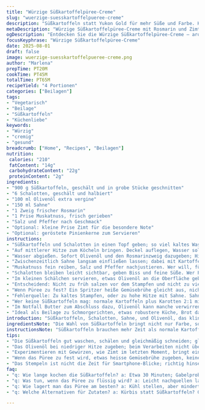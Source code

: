 ```yaml
---
title: "Würzige Süßkartoffelpüree-Creme"
slug: "wuerzige-suesskartoffelpueree-creme"
description: "Süßkartoffeln statt Yukon Gold für mehr Süße und Farbe. Knoblauch ersetzt durch Schalotten für milderen Biss. Butter durch Olivenöl und Sahne ersetzt, für leichteren Fettgehalt und cremigere Textur. Mit geröstetem Rosmarin und Muskatnuss gewürzt. Langsames Garen mit Aufmerksamkeit auf die Konsistenz statt Minuten. Purée mit Kartoffelstampfer, kein Mixer – Klumpen vermeiden, keine Überverarbeitung. Kleiner Twist: Zimt im letzten Schritt. Ergebnis samtig, aromatisch, mit Unterschieden zu klassisch. Nichts Schlechtes an klassischem Kartoffelpüree, aber manchmal braucht man Variation. Das Aroma von gebräunten Schalotten und frischem Rosmarin glänzt. Auf Gemüsebeilagen angepasst, für glutenfreie und ei-freie Küche, ohne dabei langweilig zu werden."
metaDescription: "Würzige Süßkartoffelpüree-Creme mit Rosmarin und Zimt; eine schmackhafte Abwandlung des klassischen Kartoffelpürees."
ogDescription: "Entdecken Sie die Würzige Süßkartoffelpüree-Creme – aromatisch, samtig, mit zarten Schalotten und frischem Rosmarin."
focusKeyphrase: "Würzige Süßkartoffelpüree-Creme"
date: 2025-08-01
draft: false
image: wuerzige-suesskartoffelpueree-creme.png
author: "Marlena"
prepTime: PT20M
cookTime: PT45M
totalTime: PT65M
recipeYield: "4 Portionen"
categories: ["Beilagen"]
tags:
- "Vegetarisch"
- "Beilage"
- "Süßkartoffeln"
- "Küchenliebe"
keywords:
- "Würzig"
- "cremig"
- "gesund"
breadcrumb: ["Home", "Recipes", "Beilagen"]
nutrition: 
 calories: "210"
 fatContent: "14g"
 carbohydrateContent: "22g"
 proteinContent: "2g"
ingredients:
- "900 g Süßkartoffeln, geschält und in grobe Stücke geschnitten"
- "6 Schalotten, geschält und halbiert"
- "100 ml Olivenöl extra vergine"
- "150 ml Sahne"
- "1 Zweig frischer Rosmarin"
- "1 Prise Muskatnuss, frisch gerieben"
- "Salz und Pfeffer nach Geschmack"
- "Optional: kleine Prise Zimt für die besondere Note"
- "Optional: geröstete Pinienkerne zum Servieren"
instructions:
- "Süßkartoffeln und Schalotten in einen Topf geben; so viel kaltes Wasser dazu, dass alles bedeckt ist. Grobes Meersalz hinzufügen."
- "Auf mittlerer Hitze zum Köcheln bringen. Deckel auflegen, Wasser soll nur leicht simmern, nicht wild blubbern. Nach ca. 30 Minuten die Gabelprobe machen; Stücke sollen zerfallen, wenn sie leicht gedrückt werden. Falls nicht, noch 5 Minuten weiter."
- "Wasser abgießen. Sofort Olivenöl und den Rosmarinzweig dazugeben; Hitze nur minimal, darin ziehen lassen, nicht anbrennen lassen. Rosmarin-Frische geht so schön in die Creme."
- "Zwischenzeitlich Sahne langsam einfließen lassen; dabei mit Kartoffelstampfer von außen nach innen intensiv stampfen. Nicht übermixen, sonst wird Patt oder klebrig. Textur ist König."
- "Muskatnuss fein reiben, Salz und Pfeffer nachjustieren. Wer will, fügt jetzt Zimt hinzu. Überraschende Tiefe – wenige Prisen reichen. Nochmals kurz stampfen, aber vorsichtig."
- "Schalotten bleiben leicht sichtbar, geben Biss und feine Süße. Wer Parmesan da hat, kann sparsam reiben, für mehr Umami. Alternativ geröstete Pinienkerne zum Drüberstreuen."
- "Im kleinen Schälchen servieren, etwas Olivenöl an die Oberfläche geben, glänzt und duftet. Nicht zu heiß. Kümmert euch um frische Kräuter dazu; Petersilie oder Schnittlauch sind Kontrapunkte."
- "Entscheidend: Nicht zu früh salzen vor dem Stampfen und nicht zu viel bewegen. Geduld beim Stampfen sorgt für diese feine Struktur, die man selten erkennt, aber immer fühlt."
- "Wenn Püree zu fest? Ein Spritzer heiße Gemüsebrühe gleicht aus, nicht Wasser kalt."
- "Fehlerquelle: Zu kaltes Stampfen, oder zu hohe Hitze mit Sahne. Sahne sollte Raumtemperatur haben."
- "Wer keine Süßkartoffeln mag: normale Kartoffeln plus Karotten 2:1 mischen aber dann Schalotten weglassen, eher Knoblauch rein. Aroma wieder anders."
- "Im Notfall Butter zum Abschluss dazu, Olivenöl kann manche verwirren, lieber Dranbleiben und probieren."
- "Ideal als Beilage zu Schmorgerichten, etwas robustere Küche, Brot dagegen wirkt langweilig mit dem zarten Püree."
introduction: "Süßkartoffeln, Schalotten, Sahne, und Olivenöl, das klingt nach einer Abkehr von bekanntem Kartoffelpüree, aber hat sich bei mir bewährt. Ich hatte oft Probleme mit zu wässrigem Brei, langweiligen Aromen. Die Zutatenliste klingt simpel, doch hier steckt viel Geschmack durch kleine, bewusste Entscheidungen. Beim Kochen auf das richtige Timing und die Beobachtung der Textur verlassen. Kein stures Hantieren nach Uhr. Diese Kombination wurde nicht zufällig geboren, ich hatte schon viele Variationen. Der Kniff mit Rosmarin und der Prise Zimt bringt das gewisse Extra. Gewiss, nicht klassisch französisch, aber eine interessante Richtung. Olivenöl statt Butter ist frisch, weniger schwer, konnte man vorher nicht glauben. Schalotten statt Knoblauch machen das Aroma religiöser, milder, weniger scharf. So wird daraus eine eigenständige Note in der Küche, perfekt für Menschen, die eine Alternative suchen, ohne sich von Kartoffelpüree zu verabschieden. "
ingredientsNote: "Die Wahl von Süßkartoffeln bringt nicht nur Farbe, sondern einen natürlichen süßen Unterton. Wenn nicht verfügbar, geht auch Kürbis; Geschmack wird nochmals variieren. Schalotten mildern das Aroma gegenüber Knoblauch, ideal wenn Knoblauch zu dominant erscheint. Insgesamt weniger Zwiebel, aber mehr Tiefe im Geschmack. Olivenöl liefert eine andere Fettbasis als klassisch Butter, probiert es kaltgepresst und mild. Sahne bringt Cremigkeit, aber ein kleiner Anteil Vollmilch geht auch; dann etwas länger stampfen, damit die Stärkemoleküle besser aufbrechen. Rosmarin frisch und sparsam. Getrocknet leicht bitter, weniger nehmen. Muskatnuss frisch reiben, keine Fertigmischungen; Lagerung beachten, verliert schnell Aroma. Zimt selten in Kartoffelpürees, aber bei Süßkartoffeln passt der warme Hauch. Nicht übertreiben. Wer Sensibilität gegenüber Milcherzeugnissen hat, kann Sahne durch Kokosmilch ersetzen, dann Kreuzkümmel am Schluss rein – aber das ist schon wieder eine andere Richtung. Salz immer vorsichtig an Anfang und Ende."
instructionsNote: "Süßkartoffeln brauchen mehr Zeit als normale Kartoffeln, weil sie dichter sind. Große Stücke helfen beim besten Garen, aber entscheiden Sie nach Ihrer Küchenroutine. Schalotten gewinnen an Süße beim langsamen Garen im Wasser und nehmen die Schärfe, die rohe Zwiebeln haben. Achten Sie unbedingt darauf, dass kein wildes Kochen stattfindet; das macht die Schalotten sonst matschig. Das Stampfen mit einem Kartoffelstampfer ist nicht altmodisch, sondern schützt vor Überverarbeitung. Mixer oder Pürierstab zerstören die Textur oft. Geduld und Konzentration beim Stampfen – Stücke sollen sich lösen, aber nicht breiig werden. Die Sahne zügig aber in kleinen Mengen zugeben, sonst kann es leicht zu flüssig werden. Olivenöl zum Schluss dazu, für extra Aroma und Struktur. Rosmarin nur auf ganz kleiner Temperatur ziehen lassen, sonst wird es bitter. Die Zugabe von Zimt am Ende vorsichtig dosieren. Wer gerne experimentiert, nimmt statt Muskat auch Piment oder etwas Kardamom; das Spiel der Gewürze öffnet Türen. Den letzten Schliff kümmert ihr mit Salz ab, je nach Geschmack und Tisch. Nicht unter Salzmangel leiden, sonst verliert die ganze Nummer Persönlichkeit."
tips:
- "Die Süßkartoffeln gut waschen, schälen und gleichmäßig schneiden; gleich große Stücke sorgen für schönes Garen. Vermeidet matschige Teile. Schalotten schälen und in Hälften schneiden, das verstärkt die Süße. Langsam ins Wasser geben, Hitze dabei steigen lassen. Achtet darauf, dass es nicht wild kocht, sonst wird das Aroma bitter."
- "Das Olivenöl bei niedriger Hitze zugeben; beim Verarbeiten nicht über das Kochen hinausgehen. Die Sahne sollte Raumtemperatur haben, so lässt sie sich einfacher einarbeiten. Immer wieder kräftig stampfen, nicht einfach stehen lassen; das führt zu perfektem Püree ohne Klumpen. Stempeln an der richtigen Stelle ist entscheidend."
- "Experimentieren mit Gewürzen, wie Zimt im letzten Moment, bringt eine feine Tiefe. Zimt sollte nicht dominieren; dosiert arbeiten, andernfalls könnte der Geschmack verloren gehen. Und beim Rollen könnt ihr frische Kräuter dazugesellen, wie Schnittlauch oder Petersilie; die Kontraste sind wichtig."
- "Wenn das Püree zu fest wird, etwas heisse Gemüsebrühe zugeben, keine kalte Zutat; das verändert die Textur. Im Notfall könnte auch ein Stück Crème fraîche helfen, als Alternative zur Sahne. Immer einfach nach Gefühl abschmecken, bei salzen und pfeffern. Zuviel Salz macht alles kaputt."
- "Das Stempeln ist nicht die Zeit für Smartphone-Blicke; richtig hinsehen, Stücke sollen locker werden aber nicht glitschig. Gib der Wärme Zeit, das Aroma entfalten. Die Konsistenz ist der Schlüssel. Und die Portionen: passt gut zu Schmorgerichten oder leichtem Gedörrten, weniger schwer."
faq:
- "q: Wie lange kochen die Süßkartoffeln? a: Etwa 30 Minuten; Gabelprobe machen. Sie müssen sich leicht drücken lassen. Alternativen? Normale Kartoffeln mit etwas Karotten."
- "q: Was tun, wenn das Püree zu flüssig wird? a: Leicht nachquellen lassen. Zuerst nachgeben! Frische Sahne hilft bei Konsistenz. Vermeide Mixer, die ruinieren das."
- "q: Wie lagert man das Püree am besten? a: Kühl stellen, aber mindert die Cremigkeit. Aufessen ist der beste Plan, Reste in einem luftdichten Behälter etwas kürzer aufbewahren."
- "q: Welche Alternativen für Zutaten? a: Kürbis statt Süßkartoffeln? Geht immer. Schalotten weglassen? Eine Zwiebel sparsam anbraten bis glasig für ein anderes Aroma."

---
```


